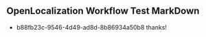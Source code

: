 ## OpenLocalization Workflow Test MarkDown
* b88fb23c-9546-4d49-ad8d-8b86934a50b8 thanks!

<!--HONumber=Aug16_HO5-->


